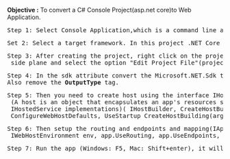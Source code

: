 <b>Objective :</b> To convert a C# Console Project(asp.net core)to Web Application.

<pre>
Step 1: Select Console Application,which is a command line application that can run on .NET Core (C#).
</pre>
<pre>
Set 2: Select a target framework. In this project .NET Core 3.1 has been chosen.
</pre>
<pre>
Step 3: After creating the project, right click on the project from the left hand <br> side plane and select the option "Edit Project File"(projectname.csproj).
</pre>
<pre>
Step 4: In the sdk attribute convert the Microsoft.NET.Sdk to Microsoft.NET.Sdk.Web to make it a web application.
Also remove the <b>OutputType</b> tag.
</pre>
<pre>
Step 5: Then you need to create host using the interface IHostBuilder. <br> (A host is an object that encapsulates an app's resources such as Dependency Injection (DI), Logging, Configuration, <br> IHostedService implementations)( IHostBuilder, CreateHostBuilder, CreateDefaultBuilder, <br> ConfigureWebHostDefaults, UseStartup<Startup> CreateHostBuilding(args).Build().Run().  
</pre>
<pre>
Step 6: Then setup the routing and endpoints and mapping(IApplicationBuilder app, <br> IWebHostEnvironment env, app.UseRouting, app.UseEndpoints, endpoints.MapGet)
</pre>
<pre>
Step 7: Run the app (Windows: F5, Mac: Shift+enter), it will open in the browser.
</pre>
